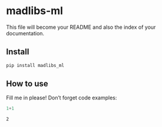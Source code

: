 madlibs-ml
================

<!-- WARNING: THIS FILE WAS AUTOGENERATED! DO NOT EDIT! -->

This file will become your README and also the index of your
documentation.

## Install

``` sh
pip install madlibs_ml
```

## How to use

Fill me in please! Don’t forget code examples:

``` python
1+1
```

    2
